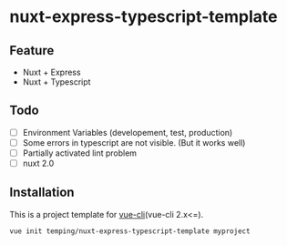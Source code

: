 # nuxt-express-typescript-template

## Feature
- Nuxt + Express
- Nuxt + Typescript

## Todo
- [ ] Environment Variables (developement, test, production)
- [ ] Some errors in typescript are not visible. (But it works well)
- [ ] Partially activated lint problem
- [ ] nuxt 2.0

## Installation
This is a project template for [vue-cli](https://github.com/vuejs/vue-cli)(vue-cli 2.x<=).

``` bash
vue init temping/nuxt-express-typescript-template myproject
```

